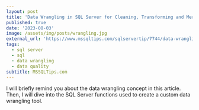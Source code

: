 ```yaml
---
layout: post
title: 'Data Wrangling in SQL Server for Cleaning, Transforming and Merging Data'
published: true
date: '2023-08-03'
image: /assets/img/posts/wrangling.jpg
external_url: 'https://www.mssqltips.com/sqlservertip/7744/data-wrangling-sql-server-examples/?utm_source=HadiFadlallah'
tags:
  - sql server
  - sql
  - data wrangling
  - data quality
subtitle: MSSQLTips.com
---
```

I will briefly remind you about the data wrangling concept in this article. Then, I will dive into the SQL Server functions used to create a custom data wrangling tool.
